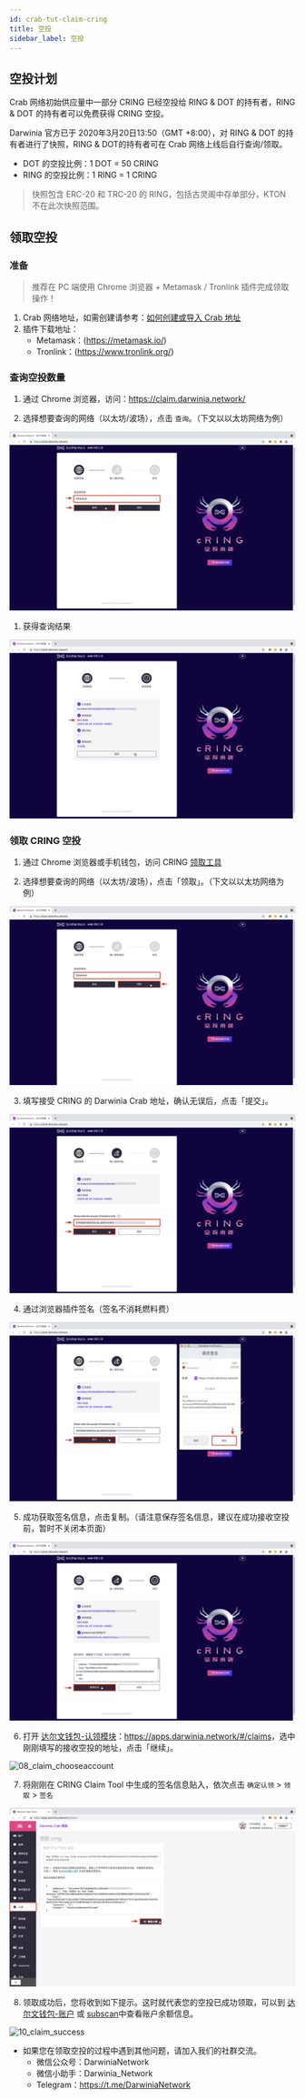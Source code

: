 ```yaml
---
id: crab-tut-claim-cring
title: 空投
sidebar_label: 空投
---
```


## 空投计划

Crab 网络初始供应量中一部分 CRING 已经空投给 RING & DOT 的持有者，RING & DOT 的持有者可以免费获得 CRING 空投。

Darwinia 官方已于 2020年3月20日13:50（GMT +8:00），对 RING & DOT 的持有者进行了快照，RING & DOT的持有者可在 Crab 网络上线后自行查询/领取。

- DOT 的空投比例：1 DOT = 50 CRING
- RING 的空投比例：1 RING = 1 CRING

> 快照包含 ERC-20 和 TRC-20 的 RING，包括古灵阁中存单部分，KTON 不在此次快照范围。


## 领取空投

### 准备

> 推荐在 PC 端使用 Chrome 浏览器 + Metamask / Tronlink 插件完成领取操作！

1. Crab 网络地址，如需创建请参考：[如何创建或导入 Crab 地址](crab-tut-create-account)
2. 插件下载地址：
    -  Metamask：(https://metamask.io/)
    -  Tronlink：(https://www.tronlink.org/)

### 查询空投数量

1. 通过 Chrome 浏览器，访问：https://claim.darwinia.network/

2. 选择想要查询的网络（以太坊/波场），点击 `查询`。（下文以以太坊网络为例）

![02_claim_choosechain](assets/tut/claim-airdropped-cring/1.png)

1. 获得查询结果

![03_claim_search](assets/tut/claim-airdropped-cring/2.png)

### 领取 CRING 空投

1. 通过 Chrome 浏览器或手机钱包，访问 CRING [领取工具](https://claim.darwinia.network/)

2. 选择想要查询的网络（以太坊/波场），点击「领取」。（下文以以太坊网络为例）

![04_claim_choosechain的副本](assets/tut/claim-airdropped-cring/3.png)

3. 填写接受 CRING 的 Darwinia Crab 地址，确认无误后，点击「提交」。

![claim_submitaccount](assets/tut/claim-airdropped-cring/4.png)

4. 通过浏览器插件签名（签名不消耗燃料费）

![06_claim_sign](assets/tut/claim-airdropped-cring/5.png)

5. 成功获取签名信息，点击复制。（请注意保存签名信息，建议在成功接收空投前，暂时不关闭本页面）

![07_claim_copy](assets/tut/claim-airdropped-cring/6.png)

6. 打开 [达尔文钱包-认领模块](<https://apps.darwinia.network/#/claims>)：<https://apps.darwinia.network/#/claims>，选中刚刚填写的接收空投的地址，点击「继续」。

![08_claim_chooseaccount](assets/08_claim_chooseaccount.png)

7. 将刚刚在 CRING Claim Tool 中生成的签名信息贴入，依次点击 `确定认领` > `领取` > `签名`

![09_claim_sign2](assets/tut/claim-airdropped-cring/7.png)

8. 领取成功后，您将收到如下提示。这时就代表您的空投已成功领取，可以到 [达尔文钱包-账户](<https://apps.darwinia.network/#/accounts>) 或 [subscan](<https://crab.subscan.io/>)中查看账户余额信息。

![10_claim_success](assets/10_claim_success.png)

- 如果您在领取空投的过程中遇到其他问题，请加入我们的社群交流。
  - 微信公众号：DarwiniaNetwork
  - 微信小助手：Darwinia_Network
  - Telegram：<https://t.me/DarwiniaNetwork>

